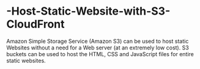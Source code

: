 # -Host-Static-Website-with-S3-CloudFront
Amazon Simple Storage Service (Amazon S3) can be used to host static Websites without a need for a Web server (at an extremely low cost). S3 buckets can be used to host the HTML, CSS and JavaScript files for entire static websites.
